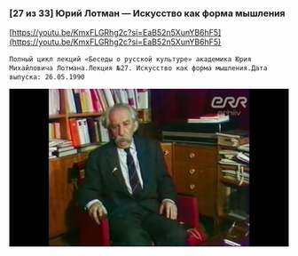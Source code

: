 
### [27 из 33] Юрий Лотман — Искусство как форма мышления



[https://youtu.be/KmxFLGRhg2c?si=EaB52n5XunYB6hF5](https://youtu.be/KmxFLGRhg2c?si=EaB52n5XunYB6hF5)

```
Полный цикл лекций «Беседы о русской культуре» академика Юрия Михайловича Лотмана.Лекция №27. Искусство как форма мышления.Дата выпуска: 26.05.1990
```



![1695180790_27-iz-33-iurii-lotman-iskusstvo-_KmxFLGRhg2c.jpg](1695180790_27-iz-33-iurii-lotman-iskusstvo-_KmxFLGRhg2c.jpg)
